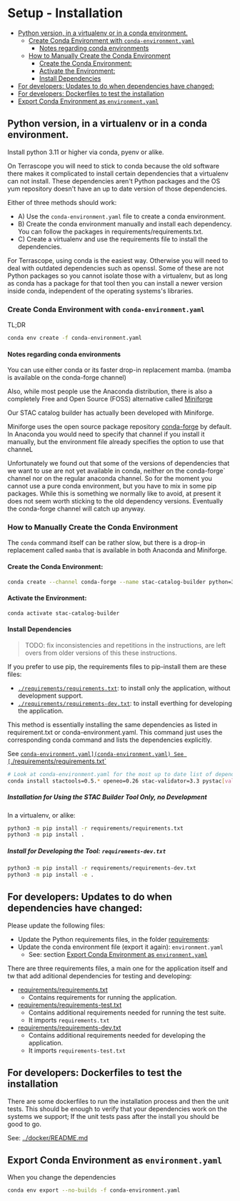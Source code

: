 
# Setup - Installation
- [Python version, in a virtualenv or in a conda environment.](#python-version-in-a-virtualenv-or-in-a-conda-environment)
  - [Create Conda Environment with `conda-environment.yaml`](#create-conda-environment-with-conda-environmentyaml)
    - [Notes regarding conda environments](#notes-regarding-conda-environments)
  - [How to Manually Create the Conda Environment](#how-to-manually-create-the-conda-environment)
    - [Create the Conda Environment:](#create-the-conda-environment)
    - [Activate the Environment:](#activate-the-environment)
    - [Install Dependencies](#install-dependencies)
- [For developers: Updates to do when dependencies have changed:](#for-developers-updates-to-do-when-dependencies-have-changed)
- [For developers: Dockerfiles to test the installation](#for-developers-dockerfiles-to-test-the-installation)
- [Export Conda Environment as `environment.yaml`](#export-conda-environment-as-environmentyaml)

## Python version, in a virtualenv or in a conda environment.

Install python 3.11 or higher via conda, pyenv or alike.

On Terrascope you will need to stick to conda because the old software there makes it complicated to install certain dependencies that a virtualenv can not install. These dependencies aren't Python packages and the OS yum repository doesn't have an up to date version of those dependencies.

Either of three methods should work:

- A) Use the `conda-environment.yaml` file to create a conda environment.
- B) Create the conda environment manually and install each dependency.
    You can follow the packages in requirements/requirements.txt.
- C) Create a virtualenv and use the requirements file to install the dependencies.

For Terrascope, using conda is the easiest way. Otherwise you will need to deal with outdated dependencies such as openssl. Some of these are not Python packages so you cannot isolate those with a virtualenv, but as long as conda has a package for that tool then you can install a newer version inside conda, independent of the operating systems's libraries.

### Create Conda Environment with `conda-environment.yaml`

TL;DR

```bash
conda env create -f conda-environment.yaml
```

#### Notes regarding conda environments

You can use either conda or its faster drop-in replacement mamba. (mamba is available on the conda-forge channel)

Also, while most people use the Anaconda distribution, there is also a completely Free and Open Source (FOSS) alternative called [Miniforge](https://github.com/conda-forge/miniforge)

Our STAC catalog builder has actually been developed with Miniforge.

Miniforge uses the open source package repository [conda-forge](https://conda-forge.org/) by default. In Anaconda you would need to specify that channel if you install it manually, but the environment file already specifies the option to use that channeL

Unfortunately we found out that some of the versions of dependencies that we want to use are not yet available in conda, neither on the conda-forge` channel nor on the regular anaconda channel.
So for the moment you cannot use a pure conda environment, but you have to mix in some pip packages.
While this is something we normally like to avoid, at present it does not seem worth sticking to the old dependency versions. Eventually the conda-forge channel will catch up anyway.

### How to Manually Create the Conda Environment

The `conda` command itself can be rather slow, but there is a drop-in replacement called `mamba` that is available in both Anaconda and Miniforge.

#### Create the Conda Environment:

```bash
conda create --channel conda-forge --name stac-catalog-builder python=3.11
```

#### Activate the Environment:

```bash
conda activate stac-catalog-builder
```

#### Install Dependencies

> TODO: fix inconsistencies and repetitions in the instructions, are left overs from older versions of this these instructions.

If you prefer to use pip, the requirements files to pip-install them are these files:

- [`./requirements/requirements.txt`](./requirements/requirements.txt): to install only the application, without development support.
- [`./requirements/requirements-dev.txt`](./requirements/requirements-dev.txt): to install everthing for developing the application.

This method is essentially installing the same dependencies as listed in requirement.txt or conda-environment.yaml. This command just uses the corresponding conda command and lists the dependencies explicitly.

See [`conda-environment.yaml](conda-environment.yaml)
See [`./requirements/requirements.txt`](./requirements/requirements.txt)


```bash
# Look at conda-environment.yaml for the most up to date list of dependencies to fill into this command.
conda install stactools=0.5.* openeo=0.26 stac-validator=3.3 pystac[validation]=1.8 rasterio=1.3 shapely=2.0 pyproj=3.6 click=8.1
```

##### Installation for Using the STAC Builder Tool Only, no Development

In a virtualenv, or alike:

```bash
python3 -m pip install -r requirements/requirements.txt
python3 -m pip install .
```

##### Install for Developing the Tool: `requirements-dev.txt`

```bash
python3 -m pip install -r requirements/requirements-dev.txt
python3 -m pip install -e .
```

## For developers: Updates to do when dependencies have changed:

Please update the following files:

- Update the Python requirements files, in the folder [requirements](../requirements):
- Update the conda environment file (export it again): `environment.yaml`
  - See: section [Export Conda Environment as `environment.yaml`](#export-conda-environment-as-environmentyaml)

There are three requirements files, a main one for the application itself and tw that add aditional dependencies for testing and developing:

- [requirements/requirements.txt](../requirements/requirements.txt)
  - Contains requirements for running the application.
- [requirements/requirements-test.txt](../requirements/requirements-test.txt)
  - Contains additional requirements needed for running the test suite.
  - It imports `requirements.txt`
- [requirements/requirements-dev.txt](../requirements/requirements-dev.txt)
  - Contains additional requirements needed for developing the application.
  - It imports `requirements-test.txt`

## For developers: Dockerfiles to test the installation

There are some dockerfiles to run the installation process and then the unit tests.
This should be enough to verify that your dependencies work on the systems we support;
If the unit tests pass after the install you should be good to go.

See: [../docker/README.md](../docker/README.md)


## Export Conda Environment as `environment.yaml`

When you change the dependencies

```bash
conda env export --no-builds -f conda-environment.yaml
```
